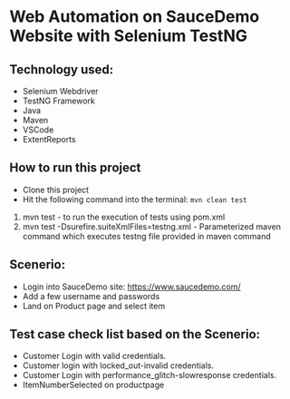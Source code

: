 # Web Automation on SauceDemo Website with Selenium TestNG

## Technology used:
- Selenium Webdriver
- TestNG Framework
- Java
- Maven
- VSCode
- ExtentReports

## How to run this project

- Clone this project
- Hit the following command into the terminal:
 ```mvn clean test```
1)	mvn test - to run the execution of tests using pom.xml 
2)	mvn test -Dsurefire.suiteXmlFiles=testng.xml - Parameterized maven command which executes testng file provided in maven command


## Scenerio:

- Login into SauceDemo site: https://www.saucedemo.com/
- Add a few username and passwords 
- Land on Product page and select item

## Test case check list based on the Scenerio:

- Customer Login with valid credentials.
- Customer login with locked_out-invalid credentials.
- Customer Login with performance_glitch-slowresponse credentials. 
- ItemNumberSelected on productpage
  
